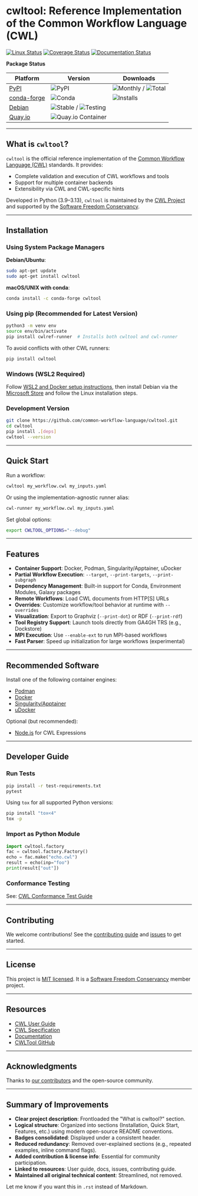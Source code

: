 # cwltool: Reference Implementation of the Common Workflow Language (CWL)

[![Linux Status](https://github.com/common-workflow-language/cwltool/actions/workflows/ci-tests.yml/badge.svg?branch=main)](https://github.com/common-workflow-language/cwltool/actions/workflows/ci-tests.yml)
[![Coverage Status](https://img.shields.io/codecov/c/github/common-workflow-language/cwltool.svg)](https://codecov.io/gh/common-workflow-language/cwltool)
[![Documentation Status](https://readthedocs.org/projects/cwltool/badge/?version=latest)](https://cwltool.readthedocs.io/en/latest/?badge=latest)

**Package Status**

| Platform                                                | Version                                                                                                                                                         | Downloads                                                                                                                                                                                                                            |
| ------------------------------------------------------- | --------------------------------------------------------------------------------------------------------------------------------------------------------------- | ------------------------------------------------------------------------------------------------------------------------------------------------------------------------------------------------------------------------------------ |
| [PyPI](https://pypi.org/project/cwltool/)               | ![PyPI](https://badge.fury.io/py/cwltool.svg)                                                                                                                   | ![Monthly](https://pepy.tech/badge/cwltool/month) / ![Total](https://static.pepy.tech/personalized-badge/cwltool?period=total\&units=international_system\&left_color=black\&right_color=orange\&left_text=Total%20PyPI%20Downloads) |
| [conda-forge](https://anaconda.org/conda-forge/cwltool) | ![Conda](https://anaconda.org/conda-forge/cwltool/badges/version.svg)                                                                                           | ![Installs](https://anaconda.org/conda-forge/cwltool/badges/downloads.svg)                                                                                                                                                           |
| [Debian](https://packages.debian.org/stable/cwltool)    | ![Stable](https://badges.debian.net/badges/debian/stable/cwltool/version.svg) / ![Testing](https://badges.debian.net/badges/debian/testing/cwltool/version.svg) |                                                                                                                                                                                                                                      |
| [Quay.io](https://quay.io/repository/commonwl/cwltool)  | ![Quay.io Container](https://quay.io/repository/commonwl/cwltool/status)                                                                                        |                                                                                                                                                                                                                                      |

---

## What is `cwltool`?

`cwltool` is the official reference implementation of the [Common Workflow Language (CWL)](https://www.commonwl.org/) standards. It provides:

* Complete validation and execution of CWL workflows and tools
* Support for multiple container backends
* Extensibility via CWL and CWL-specific hints

Developed in Python (3.9–3.13), `cwltool` is maintained by the [CWL Project](https://www.commonwl.org/) and supported by the [Software Freedom Conservancy](https://sfconservancy.org/).

---

## Installation

### Using System Package Managers

**Debian/Ubuntu**:

```bash
sudo apt-get update
sudo apt-get install cwltool
```

**macOS/UNIX with conda**:

```bash
conda install -c conda-forge cwltool
```

### Using pip (Recommended for Latest Version)

```bash
python3 -m venv env
source env/bin/activate
pip install cwlref-runner  # Installs both cwltool and cwl-runner
```

To avoid conflicts with other CWL runners:

```bash
pip install cwltool
```

### Windows (WSL2 Required)

Follow [WSL2 and Docker setup instructions](https://docs.docker.com/docker-for-windows/wsl/#prerequisites), then install Debian via the [Microsoft Store](https://www.microsoft.com/en-us/p/debian/9msvkqc78pk6) and follow the Linux installation steps.

### Development Version

```bash
git clone https://github.com/common-workflow-language/cwltool.git
cd cwltool
pip install .[deps]
cwltool --version
```

---

## Quick Start

Run a workflow:

```bash
cwltool my_workflow.cwl my_inputs.yaml
```

Or using the implementation-agnostic runner alias:

```bash
cwl-runner my_workflow.cwl my_inputs.yaml
```

Set global options:

```bash
export CWLTOOL_OPTIONS="--debug"
```

---

## Features

* **Container Support**: Docker, Podman, Singularity/Apptainer, uDocker
* **Partial Workflow Execution**: `--target`, `--print-targets`, `--print-subgraph`
* **Dependency Management**: Built-in support for Conda, Environment Modules, Galaxy packages
* **Remote Workflows**: Load CWL documents from HTTP\[S] URLs
* **Overrides**: Customize workflow/tool behavior at runtime with `--overrides`
* **Visualization**: Export to Graphviz (`--print-dot`) or RDF (`--print-rdf`)
* **Tool Registry Support**: Launch tools directly from GA4GH TRS (e.g., Dockstore)
* **MPI Execution**: Use `--enable-ext` to run MPI-based workflows
* **Fast Parser**: Speed up initialization for large workflows (experimental)

---

## Recommended Software

Install one of the following container engines:

* [Podman](https://podman.io/getting-started/installation)
* [Docker](https://docs.docker.com/engine/install/)
* [Singularity/Apptainer](https://apptainer.org/)
* [uDocker](https://indigo-dc.github.io/udocker/)

Optional (but recommended):

* [Node.js](https://nodejs.org/en/download/) for CWL Expressions

---

## Developer Guide

### Run Tests

```bash
pip install -r test-requirements.txt
pytest
```

Using `tox` for all supported Python versions:

```bash
pip install "tox<4"
tox -p
```

### Import as Python Module

```python
import cwltool.factory
fac = cwltool.factory.Factory()
echo = fac.make("echo.cwl")
result = echo(inp="foo")
print(result["out"])
```

### Conformance Testing

See: [CWL Conformance Test Guide](https://github.com/common-workflow-language/common-workflow-language/blob/main/CONFORMANCE_TESTS.md)

---

## Contributing

We welcome contributions! See the [contributing guide](https://github.com/common-workflow-language/cwltool/blob/main/CONTRIBUTING.md) and [issues](https://github.com/common-workflow-language/cwltool/issues) to get started.

---

## License

This project is [MIT licensed](https://github.com/common-workflow-language/cwltool/blob/main/LICENSE). It is a [Software Freedom Conservancy](https://sfconservancy.org/) member project.

---

## Resources

* [CWL User Guide](http://www.commonwl.org/user_guide/)
* [CWL Specification](https://www.commonwl.org/specification/)
* [Documentation](https://cwltool.readthedocs.io/)
* [CWLTool GitHub](https://github.com/common-workflow-language/cwltool/)

---

## Acknowledgments

Thanks to [our contributors](https://github.com/common-workflow-language/cwltool/graphs/contributors) and the open-source community.

---

## Summary of Improvements

* **Clear project description**: Frontloaded the "What is cwltool?" section.
* **Logical structure**: Organized into sections (Installation, Quick Start, Features, etc.) using modern open-source README conventions.
* **Badges consolidated**: Displayed under a consistent header.
* **Reduced redundancy**: Removed over-explained sections (e.g., repeated examples, inline command flags).
* **Added contribution & license info**: Essential for community participation.
* **Linked to resources**: User guide, docs, issues, contributing guide.
* **Maintained all original technical content**: Streamlined, not removed.

Let me know if you want this in `.rst` instead of Markdown.
